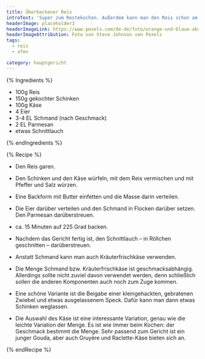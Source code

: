 ```yaml
---
title: Überbackener Reis
introText: 'Super zum Restekochen. Außerdem kann man den Reis schon am Vortag mitkochen, wenn man sowieso schon Reis als Beilage kocht. Das ist ein uraltes Rezept aus meiner Studentenzeit.'
headerImage: placeholder3
headerImageLink: https://www.pexels.com/de-de/foto/orange-und-blaue-abstrakte-malerei-2378621/
headerImageAttribution: Foto von Steve Johnson von Pexels
tags:
  - reis
  - ofen

category: hauptgericht
---
```


{% Ingredients %}



- 100g Reis
- 150g gekochter Schinken
- 100g Käse
- 4 Eier
- 3-4 EL Schmand (nach Geschmack)
- 2 EL Parmesan
- etwas Schnittlauch

{% endIngredients %}

{% Recipe %}



- Den Reis garen.
- Den Schinken und den Käse würfeln, mit dem Reis vermischen und mit Pfeffer und Salz würzen.
- Eine Backform mit Butter einfetten und die Masse darin verteilen.
- Die Eier darüber verteilen und den Schmand in Flocken darüber setzen. Den Parmesan darüberstreuen.
- ca. 15 Minuten auf 225 Grad backen.
- Nachdem das Gericht fertig ist, den Schnittlauch – in Röllchen geschnitten – darüberstreuen.



- Anstatt Schmand kann man auch Kräuterfrischkäse verwenden.
- Die Menge Schmand bzw. Kräuterfrischkäse ist geschmacksabhängig. Allerdings sollte nicht zuviel davon verwendet werden, denn schließlich sollen die anderen Komponenten auch noch zum Zuge kommen.
- Eine schöne Variante ist die Beigabe einer kleingehackten, gebratenen Zwiebel und etwas ausgelassenem Speck. Dafür kann man dann etwas Schinken weglassen.
- Die Auswahl des Käse ist eine interessante Variation, genau wie die leichte Variation der Menge. Es ist wie immer beim Kochen: der Geschmack bestimmt die Menge. Sehr passend zum Gericht ist ein junger Gouda, aber auch Gruyère und Raclette-Käse bieten sich an.

{% endRecipe %}
